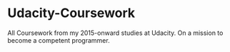 # Udacity-Coursework
All Coursework from my 2015-onward studies at Udacity.  On a mission to become a competent programmer.  
